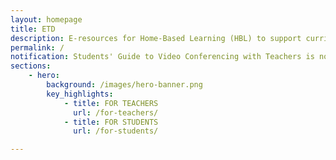 ```yaml
---
layout: homepage
title: ETD
description: E-resources for Home-Based Learning (HBL) to support curriculum continuity
permalink: /
notification: Students' Guide to Video Conferencing with Teachers is now available!
sections:
    - hero:
        background: /images/hero-banner.png
        key_highlights:
            - title: FOR TEACHERS
              url: /for-teachers/
            - title: FOR STUDENTS
              url: /for-students/

---
```

